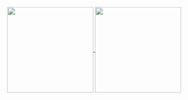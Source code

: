 <a href="https://github.com/anuraghazra/github-readme-stats">
  <img height=200 align="center" src="https://readme-stats-black-mu.vercel.app/api/top-langs/?username=igorplebanczyk&theme=transparent&hide_border=true&title_color=20A6A6&card_width=300&layout=compact&disable_animations=false&exclude_repo=readme-stats&langs_count=6" />
</a>
<a href="https://github.com/anuraghazra/github-readme-stats">
  <img height=200 align="center" src="https://readme-stats-black-mu.vercel.app/api?username=igorplebanczyk&theme=transparent&hide_border=true&custom_title=GitHub%20Stats&title_color=20A6A6&text_color=D4D4D4&card_width=300&disable_animations=false&hide=issues&show_icons=true" />
</a>
